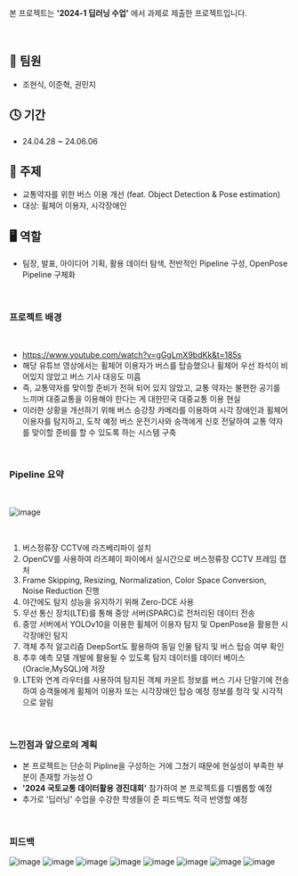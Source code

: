 본 프로젝트는 **'2024-1 딥러닝 수업'** 에서 과제로 제출한 프로젝트입니다. 

<br/>

## 👬 팀원
- 조현식, 이준혁, 권민지

## 🕓 기간
- 24.04.28 ~ 24.06.06

## 📑 주제
- 교통약자를 위한 버스 이용 개선 (feat. Object Detection & Pose estimation)
- 대상: 휠체어 이용자, 시각장애인

## 🖥 역할 
- 팀장, 발표, 아이디어 기획, 활용 데이터 탐색, 전반적인 Pipeline 구성, OpenPose Pipeline 구체화

<br/>

### 프로젝트 배경

<br/>

- https://www.youtube.com/watch?v=gGgLmX9bdKk&t=185s
- 해당 유튜브 영상에서는 휠체어 이용자가 버스를 탑승했으나 휠체어 우선 좌석이 비어있지 않았고 버스 기사 대응도 미흡
- 즉, 교통약자를 맞이할 준비가 전혀 되어 있지 않았고, 교통 약자는 불편한 공기를 느끼며 대중교통을 이용해야 한다는 게 대한민국 대중교통 이용 현실  
- 이러한 상황을 개선하기 위해 버스 승강장 카메라를 이용하여 시각 장애인과 휠체어 이용자를 탐지하고, 도착 예정 버스 운전기사와 승객에게 신호 전달하여 교통 약자를 맞이할 준비를 할 수 있도록 하는 시스템 구축


<br/>

### Pipeline 요약

<br/>

![image](https://github.com/hsjo827/KMU_Project/assets/133327403/8f6e5bd9-8a26-47bf-b342-d3046146078e)

<br/>

1. 버스정류장 CCTV에 라즈베리파이 설치
2. OpenCV를 사용하여 라즈페이 파이에서 실시간으로 버스정류장 CCTV 프레임 캡처
3. Frame Skipping, Resizing, Normalization, Color Space Conversion, Noise Reduction 진행
4. 야간에도 탐지 성능을 유지하기 위해 Zero-DCE 사용
5. 무선 통신 장치(LTE)를 통해 중앙 서버(SPARC)로 전처리된 데이터 전송
6. 중앙 서버에서 YOLOv10을 이용한 휠체어 이용자 탐지 및 OpenPose을 활용한 시각장애인 탐지
7. 객체 추적 알고리즘 DeepSort도 활용하여 동일 인물 탐지 및 버스 탑승 여부 확인
8. 추후 예측 모델 개발에 활용될 수 있도록 탐지 데이터를 데이터 베이스(Oracle,MySQL)에 저장
9. LTE와 연계 라우터를 사용하여 탐지된 객체 카운트 정보를 버스 기사 단말기에 전송하여 승객들에게 휠체어 이용자 또는 시각장애인 탑승 예정 정보를 청각 및 시각적으로 알림

<br/>

### 느낀점과 앞으로의 계획
- 본 프로젝트는 단순히 Pipline을 구성하는 거에 그쳤기 때문에 현실성이 부족한 부분이 존재할 가능성 O
- **'2024 국토교통 데이터활용 경진대회'** 참가하여 본 프로젝트를 디벨롭할 예정
- 추가로 '딥러닝' 수업을 수강한 학생들이 준 피드백도 적극 반영할 예정

<br/>

### 피드백
![image](https://github.com/hsjo827/KMU_Project/assets/133327403/947b0341-25ca-48b6-b1d5-cee01b82ce9d)
![image](https://github.com/hsjo827/KMU_Project/assets/133327403/f4c740c3-f66c-4109-bb02-ac77e68040bf)
![image](https://github.com/hsjo827/KMU_Project/assets/133327403/cf8dd009-6882-481c-a17e-66f97a952764)
![image](https://github.com/hsjo827/KMU_Project/assets/133327403/2ec51447-22a1-4e06-b5b2-212894c3bd36)
![image](https://github.com/hsjo827/KMU_Project/assets/133327403/2be8c00a-4033-40ab-bae9-f0023d9b28c3)
![image](https://github.com/hsjo827/KMU_Project/assets/133327403/8f43a869-4808-415f-b487-68b8e5977c5e)
![image](https://github.com/hsjo827/KMU_Project/assets/133327403/0fb3af56-d1fb-452d-a9f2-7bcd20895a3f)
![image](https://github.com/hsjo827/KMU_Project/assets/133327403/c883c298-33ce-40ee-b29e-d0b18bd364ec)
